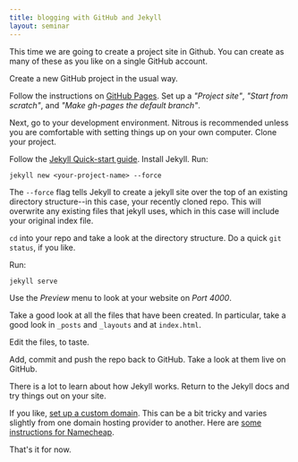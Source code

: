```yaml
---
title: blogging with GitHub and Jekyll
layout: seminar
---
```


This time we are going to create a project site in Github. You can create as many of these as you like on a single GitHub account.

Create a new GitHub project in the usual way.

Follow the instructions on [GitHub Pages](https://pages.github.com/). Set up a *"Project site"*, *"Start from scratch"*, and *"Make gh-pages the default branch"*.

Next, go to your development environment. Nitrous is recommended unless you are comfortable with setting things up on your own computer. Clone your project.

Follow the [Jekyll Quick-start guide](http://jekyllrb.com/docs/quickstart/). Install Jekyll. Run:

    jekyll new <your-project-name> --force 

The `--force` flag tells Jekyll to create a jekyll site over the top of an existing directory structure--in this case, your recently cloned repo. This will overwrite any existing files that jekyll uses, which in this case will include your original index file.

`cd` into your repo and take a look at the directory structure. Do a quick `git status`, if you like.

Run:

    jekyll serve

Use the *Preview* menu to look at your website on *Port 4000*.

Take a good look at all the files that have been created. In particular, take a good look in `_posts` and `_layouts` and at `index.html`.

Edit the files, to taste.

Add, commit and push the repo back to GitHub. Take a look at them live on GitHub.

There is a lot to learn about how Jekyll works. Return to the Jekyll docs and try things out on your site.

If you like, [set up a custom domain](https://help.github.com/articles/setting-up-a-custom-domain-with-pages). This can be a bit tricky and varies slightly from one domain hosting provider to another. Here are [some instructions for Namecheap](http://davidensinger.com/2013/03/setting-the-dns-for-github-pages-on-namecheap/).

That's it for now.

  

